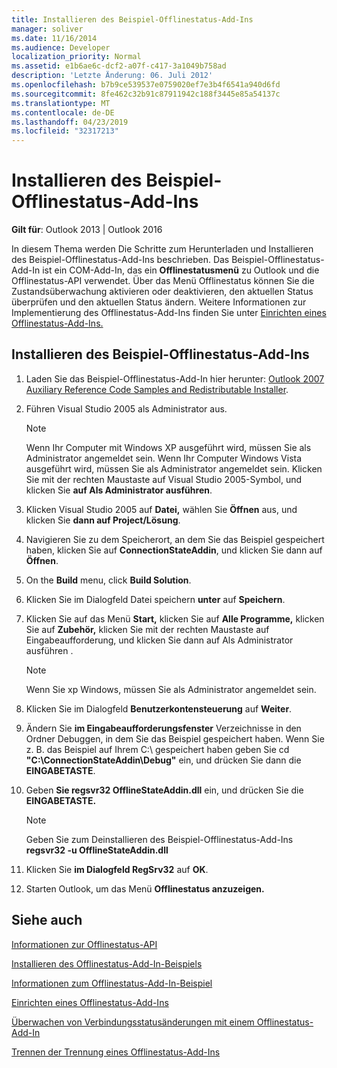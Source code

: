 ```yaml
---
title: Installieren des Beispiel-Offlinestatus-Add-Ins
manager: soliver
ms.date: 11/16/2014
ms.audience: Developer
localization_priority: Normal
ms.assetid: e1b6ae6c-dcf2-a07f-c417-3a1049b758ad
description: 'Letzte Änderung: 06. Juli 2012'
ms.openlocfilehash: b7b9ce539537e0759020ef7e3b4f6541a940d6fd
ms.sourcegitcommit: 8fe462c32b91c87911942c188f3445e85a54137c
ms.translationtype: MT
ms.contentlocale: de-DE
ms.lasthandoff: 04/23/2019
ms.locfileid: "32317213"
---
```

# <a name="installing-the-sample-offline-state-add-in"></a>Installieren des Beispiel-Offlinestatus-Add-Ins

  
  
**Gilt für**: Outlook 2013 | Outlook 2016 
  
In diesem Thema werden Die Schritte zum Herunterladen und Installieren des Beispiel-Offlinestatus-Add-Ins beschrieben. Das Beispiel-Offlinestatus-Add-In ist ein COM-Add-In, das ein **Offlinestatusmenü** zu Outlook und die Offlinestatus-API verwendet. Über das Menü Offlinestatus können Sie die Zustandsüberwachung aktivieren oder deaktivieren, den aktuellen Status überprüfen und den aktuellen Status ändern. Weitere Informationen zur Implementierung des Offlinestatus-Add-Ins finden Sie unter [Einrichten eines Offlinestatus-Add-Ins.](setting-up-an-offline-state-add-in.md)
  
## <a name="install-the-sample-offline-state-add-in"></a>Installieren des Beispiel-Offlinestatus-Add-Ins

1. Laden Sie das Beispiel-Offlinestatus-Add-In hier herunter: [Outlook 2007 Auxiliary Reference Code Samples and Redistributable Installer](https://www.microsoft.com/en-us/download/details.aspx?id=24102).
    
2. Führen Visual Studio 2005 als Administrator aus.
    
    > [!NOTE]
    > Wenn Ihr Computer mit Windows XP ausgeführt wird, müssen Sie als Administrator angemeldet sein. Wenn Ihr Computer Windows Vista ausgeführt wird, müssen Sie als Administrator angemeldet sein. Klicken Sie mit der rechten Maustaste auf Visual Studio 2005-Symbol, und klicken Sie **auf Als Administrator ausführen**. 
  
3. Klicken Visual Studio 2005 auf **Datei,** wählen Sie **Öffnen** aus, und klicken Sie **dann auf Project/Lösung**.
    
4. Navigieren Sie zu dem Speicherort, an dem Sie das Beispiel gespeichert haben, klicken Sie auf **ConnectionStateAddin**, und klicken Sie dann auf **Öffnen**.
    
5. On the **Build** menu, click **Build Solution**.
    
6. Klicken Sie im Dialogfeld Datei speichern **unter** auf **Speichern**.
    
7. Klicken Sie auf das Menü  **Start,** klicken Sie auf **Alle Programme,** klicken Sie auf **Zubehör,** klicken Sie mit der rechten Maustaste auf Eingabeaufforderung, und klicken Sie dann auf Als Administrator ausführen . 
    
    > [!NOTE]
    > Wenn Sie xp Windows, müssen Sie als Administrator angemeldet sein. 
  
8. Klicken Sie im Dialogfeld **Benutzerkontensteuerung** auf **Weiter**.
    
9. Ändern Sie **im Eingabeaufforderungsfenster** Verzeichnisse in den Ordner Debuggen, in dem Sie das Beispiel gespeichert haben. Wenn Sie z. B. das Beispiel auf Ihrem C:\ gespeichert haben geben Sie cd **"C:\ConnectionStateAddin\Debug"** ein, und drücken Sie dann die **EINGABETASTE**. 
    
10. Geben **Sie regsvr32 OfflineStateAddin.dll** ein, und drücken Sie die **EINGABETASTE.** 
    
    > [!NOTE]
    > Geben Sie zum Deinstallieren des Beispiel-Offlinestatus-Add-Ins **regsvr32 -u OfflineStateAddin.dll**
  
11. Klicken Sie **im Dialogfeld RegSrv32** auf **OK**.
    
12. Starten Outlook, um das Menü **Offlinestatus anzuzeigen.** 
    
## <a name="see-also"></a>Siehe auch



[Informationen zur Offlinestatus-API](about-the-offline-state-api.md)
  
[Installieren des Offlinestatus-Add-In-Beispiels](installing-the-sample-offline-state-add-in.md)
  
[Informationen zum Offlinestatus-Add-In-Beispiel](about-the-sample-offline-state-add-in.md)
  
[Einrichten eines Offlinestatus-Add-Ins](setting-up-an-offline-state-add-in.md)
  
[Überwachen von Verbindungsstatusänderungen mit einem Offlinestatus-Add-In](monitoring-connection-state-changes-using-an-offline-state-add-in.md)
  
[Trennen der Trennung eines Offlinestatus-Add-Ins](disconnecting-an-offline-state-add-in.md)

